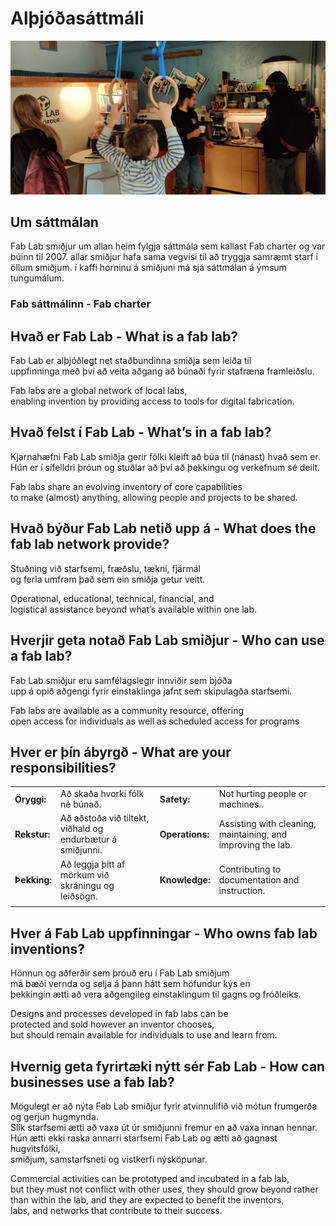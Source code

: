 # Alþjóðasáttmáli

![vantar mynd af fab charter](image.png)

## Um sáttmálan

Fab Lab smiðjur um allan heim fylgja sáttmála sem kallast Fab charter og var búinn til 2007. allar smiðjur hafa sama vegvísi til að tryggja samræmt starf í öllum smiðjum.
í kaffi horninu á smiðjuni má sjá sáttmálan á ýmsum tungumálum.


### Fab sáttmálinn - Fab charter

## Hvað er Fab Lab - What is a fab lab?

Fab Lab er alþjóðlegt net staðbundinna smiðja sem leiða til <br>
uppfinninga með því að veita aðgang að búnaði fyrir stafræna framleiðslu.

Fab labs are a global network of local labs, <br>
enabling invention by providing access to tools for digital fabrication.


## Hvað felst í Fab Lab - What’s in a fab lab?

Kjarnahæfni Fab Lab smiðja gerir fólki kleift að búa til (nánast) hvað sem er. <br>
Hún er í sífelldri þróun og stuðlar að því að þekkingu og verkefnum sé deilt.

Fab labs share an evolving inventory of core capabilities <br>
to make (almost) anything, allowing people and projects to be shared.


## Hvað býður Fab Lab netið upp á - What does the fab lab network provide?

Stuðning við starfsemi, fræðslu, tækni, fjármál <br>
og ferla umfram það sem ein smiðja getur veitt.

Operational, educational, technical, financial, and <br>
logistical assistance beyond what’s available within one lab.


## Hverjir geta notað Fab Lab smiðjur - Who can use a fab lab?

Fab Lab smiðjur eru samfélagslegir innviðir sem bjóða <br>
upp á opið aðgengi fyrir einstaklinga jafnt sem skipulagða starfsemi.

Fab labs are available as a community resource, offering <br>
open access for individuals as well as scheduled access for programs


## Hver er þín ábyrgð - What are your responsibilities?

|                                                            |                 |                                                              |  |
| ------------ | ---------------------------------------------------------- | --------------- | ------------------------------------------------------------ |
| **Öryggi:**              | Að skaða hvorki fólk né búnað.                                                                                       | **Safety:**                    | Not hurting people or machines..                                                                                         |
| **Rekstur:**             | Að aðstoða við tiltekt, viðhald og endurbætur á smiðjunni.                                                           | **Operations:**                | Assisting with cleaning, maintaining, and improving the lab.                                                             |
| **Þekking:**             | Að leggja þitt af mörkum við skráningu og leiðsögn.                                                                  | **Knowledge:**                 | Contributing to documentation and instruction.                                                                           |
|                          |                                                                                                                      |                                |                                                                                                                          |


## Hver á Fab Lab uppfinningar - Who owns fab lab inventions?

Hönnun og aðferðir sem þróuð eru í Fab Lab smiðjum <br>
má bæði vernda og selja á þann hátt sem höfundur kýs en <br>
þekkingin ætti að vera aðgengileg einstaklingum til gagns og fróðleiks.

Designs and processes developed in fab labs can be <br>
protected and sold however an inventor chooses, <br>
but should remain available for individuals to use and learn from.


## Hvernig geta fyrirtæki nýtt sér Fab Lab - How can businesses use a fab lab?

Mögulegt er að nýta Fab Lab smiðjur fyrir atvinnulífið við mótun frumgerða og gerjun hugmynda. <br>
 Slík starfsemi ætti að vaxa út úr smiðjunni fremur en að vaxa innan hennar. <br>
 Hún ætti ekki raska annarri starfsemi Fab Lab og ætti að gagnast hugvitsfólki,<br>
smiðjum, samstarfsneti og vistkerfi nýsköpunar.

Commercial activities can be prototyped and incubated in a fab lab,<br>
 but they must not conflict with other uses, they should grow beyond rather<br>
  than within the lab, and they are expected to benefit the inventors, <br>
  labs, and networks that contribute to their success.


